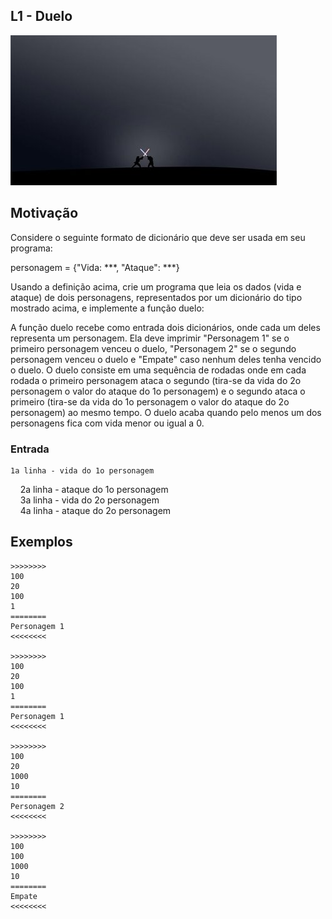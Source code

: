 ## L1 - Duelo


![](cover.jpg)

## Motivação

Considere o seguinte formato de dicionário que deve ser usada em seu programa:  
  
personagem = {"Vida: \*\*\*, "Ataque": \*\*\*}  
  
Usando a definição acima, crie um programa que leia os dados (vida e ataque) de dois personagens, representados por um dicionário do tipo mostrado acima, e implemente a função duelo:  
  
A função duelo recebe como entrada dois dicionários, onde cada um deles representa um personagem. Ela deve imprimir "Personagem 1" se o primeiro personagem venceu o duelo, "Personagem 2" se o segundo personagem venceu o duelo e "Empate" caso nenhum deles tenha vencido o duelo. O duelo consiste em uma sequência de rodadas onde em cada rodada o primeiro personagem ataca o segundo (tira-se da vida do 2o personagem o valor do ataque do 1o personagem) e o segundo ataca o primeiro (tira-se da vida do 1o personagem o valor do ataque do 2o personagem) ao mesmo tempo. O duelo acaba quando pelo menos um dos personagens fica com vida menor ou igual a 0.  
  
### Entrada

    1a linha - vida do 1o personagem  
    2a linha - ataque do 1o personagem  
    3a linha - vida do 2o personagem  
    4a linha - ataque do 2o personagem  

## Exemplos

```
>>>>>>>>
100  
20  
100  
1
========
Personagem 1
<<<<<<<<

>>>>>>>>
100
20
100
1
========
Personagem 1
<<<<<<<<

>>>>>>>>
100
20
1000
10
========
Personagem 2
<<<<<<<<

>>>>>>>>
100
100
1000
10
========
Empate
<<<<<<<<
```

#
